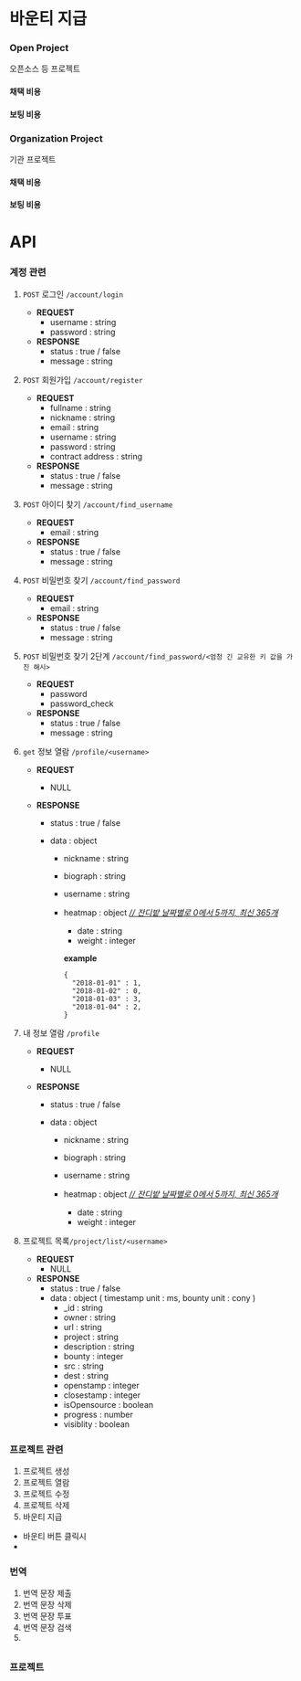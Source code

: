 # 바운티 지급

### Open Project

오픈소스 등  프로젝트

#### 채택 비용

#### 보팅 비용



### Organization Project

기관 프로젝트

#### 채택 비용

#### 보팅 비용



# API

### 계정 관련
1. `POST` 로그인 `/account/login`

   - **REQUEST**
     - username : string
     - password : string
   - **RESPONSE**
     - status : true / false
     - message : string

2. `POST` 회원가입 `/account/register`

   - **REQUEST**
     - fullname : string
     - nickname : string
     - email : string
     - username : string
     - password : string
     - contract address : string
   - **RESPONSE**
     - status : true / false
     - message : string

3. `POST` 아이디 찾기 `/account/find_username`

   - **REQUEST**
     - email : string
   - **RESPONSE**
     - status : true / false
     - message : string

4. `POST` 비밀번호 찾기 `/account/find_password`

   - **REQUEST**
     - email : string
   - **RESPONSE**
     - status : true / false
     - message : string

5. `POST` 비밀번호 찾기 2단계 `/account/find_password/<엄청 긴 교유한 키 값을 가진 해시>`

   - **REQUEST**
     - password
     - password_check
   - **RESPONSE**
     - status : true / false
     - message : string

6. `get` 정보 열람 `/profile/<username>`

   - **REQUEST**

     - NULL

   - **RESPONSE**

     - status : true / false

     - data : object

       - nickname : string

       - biograph : string

       - username : string

       - heatmap : object *<u>// 잔디밭 날짜별로 0에서 5까지, 최신 365개</u>*

         - date : string
         - weight : integer

         **example**

         ```
         {
           "2018-01-01" : 1,
           "2018-01-02" : 0,
           "2018-01-03" : 3,
           "2018-01-04" : 2,
         }
         ```

7. 내 정보 열람 `/profile`

   - **REQUEST**
     - NULL

   - **RESPONSE**

     - status : true / false

     - data : object

       - nickname : string

       - biograph : string

       - username : string

       - heatmap : object *<u>// 잔디밭 날짜별로 0에서 5까지, 최신 365개</u>*

         - date : string
         - weight : integer

8. 프로젝트 목록`/project/list/<username>`

   - **REQUEST**
     - NULL
   - **RESPONSE**
     - status : true / false
     - data : object ( timestamp unit : ms, bounty unit : cony )
       - _id : string
       - owner : string
       - url : string
       - project : string
       - description : string
       - bounty : integer
       - src : string
       - dest : string
       - openstamp : integer
       - closestamp : integer
       - isOpensource : boolean
       - progress : number
       - visiblity : boolean

### 프로젝트 관련
1. 프로젝트 생성
2. 프로젝트 열람
3. 프로젝트 수정
4. 프로젝트 삭제
5. 바운티 지급
 - 바운티 버튼 클릭시
 - 


### 번역
1. 번역 문장 제출
2. 번역 문장 삭제
3. 번역 문장 투표
4. 번역 문장 검색
5. 

## 



### 프로젝트 